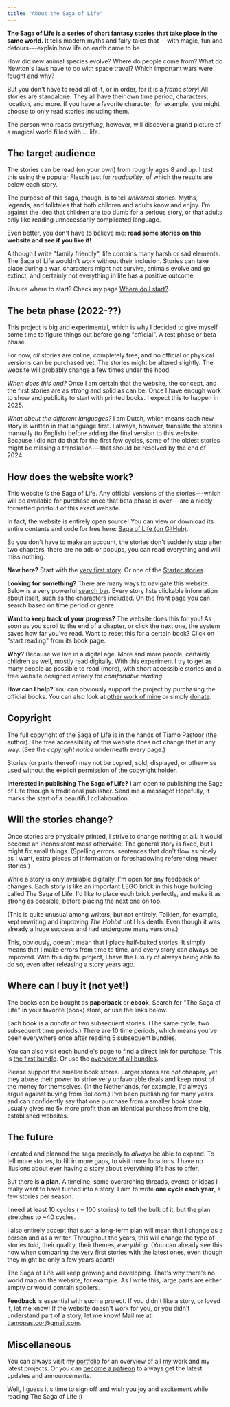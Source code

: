 ```yaml
---
title: "About the Saga of Life"
---
```


**The Saga of Life is a series of short fantasy stories that take place in the same world.** It tells modern myths and fairy tales that---with magic, fun and detours---explain how life on earth came to be.

How did new animal species evolve? Where do people come from? What do Newton's laws have to do with space travel? Which important wars were fought and why?

But you don't have to read all of it, or in order, for it is a _frame story_! All stories are standalone. They all have their own time period, characters, location, and more. If you have a favorite character, for example, you might choose to only read stories including them.

The person who reads _everything_, however, will discover a grand picture of a magical world filled with ... life.

## The target audience

The stories can be read (on your own) from roughly ages 8 and up. I test this using the popular Flesch test for _readability_, of which the results are below each story.

The purpose of this saga, though, is to tell _universal_ stories. Myths, legends, and folktales that both children and adults know and enjoy. I'm against the idea that children are too dumb for a serious story, or that adults only like reading unnecessarily complicated language.

Even better, you don't have to believe me: **read some stories on this website and see if you like it!**

Although I write "family friendly", life contains many harsh or sad elements. The Saga of Life wouldn't work without their inclusion. Stories can take place during a war, characters might not survive, animals evolve and go extinct, and certainly not everything in life has a positive outcome.

Unsure where to start? Check my page [Where do I start?](/en/where-do-i-start).

## The beta phase (2022-??)

This project is big and experimental, which is why I decided to give myself some time to figure things out before going "official". A test phase or beta phase.

For now, _all_ stories are online, completely free, and no official or physical versions can be purchased yet. The stories might be altered slightly. The website will probably change a few times under the hood.

_When does this end?_ Once I am certain that the website, the concept, and the first stories are as strong and solid as can be. Once I have enough work to show and publicity to start with printed books. I expect this to happen in 2025.

_What about the different languages?_ I am Dutch, which means each new story is written in that language first. I always, however, translate the stories manually (to English) before adding the final version to this website. Because I did not do that for the first few cycles, some of the oldest stories might be missing a translation---that should be resolved by the end of 2024.

## How does the website work?

This website _is_ the Saga of Life. Any official versions of the stories---which will be available for purchase once that beta phase is over---are a nicely formatted printout of this exact website. 

In fact, the website is entirely open source! You can view or download its entire contents and code for free here: [Saga of Life (on GitHub)](https://github.com/Pandaqi/The-Saga-Of-Life-Website).

So you don't have to make an account, the stories don't suddenly stop after two chapters, there are no ads or popups, you can read everything and will miss nothing.

**New here?** Start with the [very first story](/en/oebps/books/the-banished-siblings). Or one of the [Starter stories](/en/genre/starter/).

**Looking for something?** There are many ways to navigate this website. Below is a very powerful [search bar](#zoekbalk). Every story lists clickable information about itself, such as the characters included. On the [front page](/en/#verhalen-zoeken) you can search based on time period or genre.

**Want to keep track of your progress?** The website does this for you! As soon as you scroll to the end of a chapter, or click the next one, the system saves how far you've read. Want to reset this for a certain book? Click on "start reading" from its book page.

**Why?** Because we live in a digital age. More and more people, certainly children as well, mostly read digitally. With this experiment I try to get as many people as possible to read (more), with short accessible stories and a free website designed entirely for _comfortable reading_.

**How can I help?** You can obviously support the project by purchasing the official books. You can also look at [other work of mine](https://rodepanda.com) or simply [donate](https://patreon.com/tiamopastoor).

## Copyright

The full copyright of the Saga of Life is in the hands of Tiamo Pastoor (the author). The free accessibility of this website does not change that in any way. (See the _copyright notice_ underneath every page.)

Stories (or parts thereof) may not be copied, sold, displayed, or otherwise used without the explicit permission of the copyright holder.

**Interested in publishing The Saga of Life?** I am open to publishing the Sage of Life through a traditional publisher. Send me a message! Hopefully, it marks the start of a beautiful collaboration.

## Will the stories change?

Once stories are physically printed, I strive to change nothing at all. It would become an inconsistent mess otherwise. The general story is fixed, but I might fix small things. (Spelling errors, sentences that don't flow as nicely as I want, extra pieces of information or foreshadowing referencing newer stories.) 

While a story is only available digitally, I'm open for any feedback or changes. Each story is like an important LEGO brick in this huge building called The Saga of Life. I'd like to place each brick perfectly, and make it as strong as possible, before placing the next one on top.

(This is quite unusual among writers, but not entirely. Tolkien, for example, kept rewriting and improving _The Hobbit_ until his death. Even though it was already a huge success and had undergone many versions.)

This, obviously, doesn't mean that I place half-baked stories. It simply means that I make errors from time to time, and every story can always be improved. With this digital project, I have the luxury of always being able to do so, even after releasing a story years ago.

## Where can I buy it (not yet!)

The books can be bought as **paperback** or **ebook**. Search for "The Saga of Life" in your favorite (book) store, or use the links below.

Each book is a _bundle_ of two subsequent stories. (The same cycle, two subsequent time periods.) There are 10 time periods, which means you've been everywhere once after reading 5 subsequent bundles.

You can also visit each bundle's page to find a direct link for purchase. This is [the first bundle](/en/bundle/dreamdinos-animalgods). Or use the [overview of all bundles](/en/bundle).

Please support the smaller book stores. Larger stores are _not_ cheaper, yet they abuse their power to strike very unfavorable deals and keep most of the money for themselves. (In the Netherlands, for example, I'd always argue against buying from Bol.com.) I've been publishing for many years and can confidently say that one purchase from a smaller book store usually gives me 5x more profit than an identical purchase from the big, established websites.

## The future

I created and planned the saga precisely to _always_ be able to expand. To tell more stories, to fill in more gaps, to visit more locations. I have no illusions about ever having a story about everything life has to offer.

But there is **a plan**. A timeline, some overarching threads, events or ideas I really want to have turned into a story. I aim to write **one cycle each year**, a few stories per season. 

I need at least 10 cycles ( = 100 stories) to tell the bulk of it, but the plan stretches to ~40 cycles.

I also entirely accept that such a long-term plan will mean that I change as a person and as a writer. Throughout the years, this will change the type of stories told, their quality, their themes, _everything_. (You can already see this now when comparing the very first stories with the latest ones, even though they might be only a few years apart!)

The Saga of Life will keep growing and developing. That's why there's no world map on the website, for example. As I write this, large parts are either empty _or_ would contain spoilers.

**Feedback** is essential with such a project. If you didn't like a story, or loved it, let me know! If the website doesn't work for you, or you didn't understand part of a story, let me know! Mail me at: [tiamopastoor@gmail.com](mailto:tiamopastoor@gmail.com).

## Miscellaneous

You can always visit my [portfolio](https://rodepanda.com) for an overview of all my work and my latest projects. Or you can [become a patreon](https://patreon.com/tiamopastoor) to always get the latest updates and announcements.

Well, I guess it's time to sign off and wish you joy and excitement while reading The Saga of Life :)